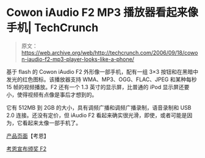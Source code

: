 # Cowon iAudio F2 MP3 播放器看起来像手机| TechCrunch

> 原文：<https://web.archive.org/web/http://techcrunch.com/2006/09/18/cowon-iaudio-f2-mp3-player-looks-like-a-phone/>

基于 flash 的 Cowon iAudio F2 外形像一部手机，配有一组 3×3 按钮和在黑暗中发光的红色图标。该播放器支持 WMA、MP3、OGG、FLAC、JPEG 和某种每秒 15 帧的视频播放。F2 还有一个 1.3 英寸的显示屏，比普通的 iPod 显示屏还要小，使得视频有点像是事后才想到的。

它有 512MB 到 2GB 的大小，具有调频广播和调频广播录制，语音录制和 USB 2.0 连接。还没有定价，但 iAudio F2 看起来确实很光滑，即使，或者可能是因为，它看起来太像一部手机了。

[产品页面](https://web.archive.org/web/20150801233352/http://www.cowonglobal.com/product/product_F2_feature.php)【考恩】

[考恩宣布颁奖 F2](https://web.archive.org/web/20150801233352/http://www.iaudiophile.net/comment.php?comment.news.240)